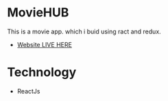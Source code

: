 # MovieHUB 
This is a movie app. which i buid using ract and redux.

- [Website LIVE HERE](https://sare-gama-movie-app.vercel.app/)

# Technology 
- ReactJs
